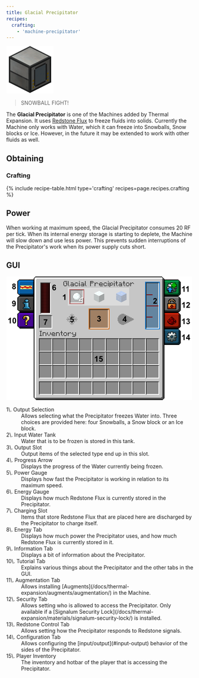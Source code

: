 ```yaml
--- 
title: Glacial Precipitator 
recipes: 
  crafting: 
    - 'machine-precipitator'
--- 
```


![](/assets/images/thermal-expansion/glacial-precipitator.png "Glacial Precipitator")

> SNOWBALL FIGHT!

The **Glacial Precipitator** is one of the Machines added by Thermal Expansion. It uses [Redstone Flux](/docs/redstone-flux/) to freeze fluids into solids. Currently the Machine only works with Water, which it can freeze into Snowballs, Snow blocks or Ice. However, in the future it may be extended to work with other fluids as well.

Obtaining
---------

### Crafting
{% include recipe-table.html type='crafting' recipes=page.recipes.crafting %}

## Power

When working at maximum speed, the Glacial Precipitator consumes 20 RF per tick. When its internal energy storage is starting to deplete, the Machine will slow down and use less power. This prevents sudden interruptions of the Precipitator's work when its power supply cuts short.

## GUI

![Glacial Precipitator GUI](/assets/images/thermal-expansion/glacial-precipitator-gui.png)

<dl class="uk-description-list-line">

<dt>1\. Output Selection</dt>

<dd>Allows selecting what the Precipitator freezes Water into. Three choices are provided here: four Snowballs, a Snow block or an Ice block.</dd>

<dt>2\. Input Water Tank</dt>

<dd>Water that is to be frozen is stored in this tank.</dd>

<dt>3\. Output Slot</dt>

<dd>Output items of the selected type end up in this slot.</dd>

<dt>4\. Progress Arrow</dt>

<dd>Displays the progress of the Water currently being frozen.</dd>

<dt>5\. Power Gauge</dt>

<dd>Displays how fast the Precipitator is working in relation to its maximum speed.</dd>

<dt>6\. Energy Gauge</dt>

<dd>Displays how much Redstone Flux is currently stored in the Precipitator.</dd>

<dt>7\. Charging Slot</dt>

<dd>Items that store Redstone Flux that are placed here are discharged by the Precipitator to charge itself.</dd>

<dt>8\. Energy Tab</dt>

<dd>Displays how much power the Precipitator uses, and how much Redstone Flux is currently stored in it.</dd>

<dt>9\. Information Tab</dt>

<dd>Displays a bit of information about the Precipitator.</dd>

<dt>10\. Tutorial Tab</dt>

<dd>Explains various things about the Precipitator and the other tabs in the GUI.</dd>

<dt>11\. Augmentation Tab</dt>

<dd>Allows installing [Augments](/docs/thermal-expansion/augments/augmentation/) in the Machine.</dd>

<dt>12\. Security Tab</dt>

<dd>Allows setting who is allowed to access the Precipitator. Only available if a [Signalum Security Lock](/docs/thermal-expansion/materials/signalum-security-lock/) is installed.</dd>

<dt>13\. Redstone Control Tab</dt>

<dd>Allows setting how the Precipitator responds to Redstone signals.</dd>

<dt>14\. Configuration Tab</dt>

<dd>Allows configuring the [input/output](#input-output) behavior of the sides of the Precipitator.</dd>

<dt>15\. Player Inventory</dt>

<dd>The inventory and hotbar of the player that is accessing the Precipitator.</dd>

</dl>